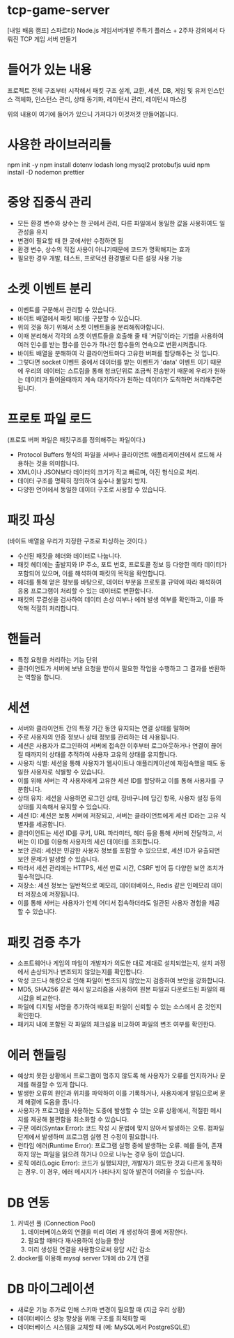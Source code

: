 # tcp-game-server

[내일 배움 캠프] 스파르타) Node.js 게임서버개발 주특기 플러스 + 2주차 강의에서 다뤄진 TCP 게임 서버 만들기

# 들어가 있는 내용

프로젝트 전체 구조부터 시작해서 패킷 구조 설계,
교환,
세션,
DB,
게임 및 유저 인스턴스 객체화,
인스턴스 관리,
상태 동기화,
레이턴시 관리,
레이턴시 마스킹

위의 내용이 여기에 들어가 있으니 가져다가 이것저것 만들어봅니다.

# 사용한 라이브러리들

npm init -y
npm install dotenv lodash long mysql2 protobufjs uuid
npm install -D nodemon prettier

# 중앙 집중식 관리

- 모든 환경 변수와 상수는 한 곳에서 관리, 다른 파일에서 동일한 값을 사용하여도 일관성을 유지
- 변경이 필요할 때 한 곳에서만 수정하면 됨
- 환경 변수, 상수의 직접 사용이 아니기때문에 코드가 명확해지는 효과
- 필요한 경우 개발, 테스트, 프로덕션 환경별로 다른 설정 사용 가능

# 소켓 이벤트 분리

- 이벤트를 구분해서 관리할 수 있습니다.
- 바이트 배열에서 패킷 헤더를 구분할 수 있습니다.
- 위의 것을 하기 위해서 소켓 이벤트들을 분리해줘야합니다.
- 이때 분리해서 각각의 소켓 이벤트들을 호출해 줄 때 '커링'이라는 기법을 사용하여 여러 인수를 받는 함수를 인수가 하나인 함수들의 연속으로 변환시켜줍니다.
- 바이트 배열을 분해하여 각 클라이언트마다 고유한 버퍼를 할당해주는 것 입니다.
- 그렇다면 socket 이벤트 중에서 데이터를 받는 이벤트가 'data' 이벤트 이기 때문에 우리의 데이터는 스트림을 통해 청크단위로 조금씩 전송받기 때문에 우리가 원하는 데이터가 들어올때까지 계속 대기하다가 원하는 데이터가 도착하면 처리해주면 됩니다.

# 프로토 파일 로드

(프로토 버퍼 파일은 패킷구조를 정의해주는 파일이다.)

- Protocol Buffers 형식의 파일을 서버나 클라이언트 애플리케이션에서 로드해 사용하는 것을 의미합니다.
- XML이나 JSON보다 데이터의 크기가 작고 빠르며, 이진 형식으로 처리.
- 데이터 구조를 명확히 정의하여 실수나 불일치 방지.
- 다양한 언어에서 동일한 데이터 구조로 사용할 수 있습니다.

# 패킷 파싱

(바이트 배열을 우리가 지정한 구조로 파싱하는 것이다.)

- 수신된 패킷을 헤더와 데이터로 나눕니다.
- 패킷 헤더에는 출발지와 IP 주소, 포트 번호, 프로토콜 정보 등 다양한 메타 데이터가 포함되어 있으며, 이를 해석하여 패킷의 목적을 확인합니다.
- 헤더를 통해 얻은 정보를 바탕으로, 데이터 부분을 프로토콜 규약에 따라 해석하여 응용 프로그램이 처리할 수 있는 데이터로 변환합니다.
- 패킷의 무결성을 검사하여 데이터 손상 여부나 에러 발생 여부를 확인하고, 이를 파악해 적절히 처리합니다.

# 핸들러

- 특정 요청을 처리하는 기능 단위
- 클라이언트가 서버에 보낸 요청을 받아서 필요한 작업을 수행하고 그 결과를 반환하는 역할을 합니다.

# 세션

- 서버와 클라이언트 간의 특정 기간 동안 유지되는 연결 상태를 말하며
- 주로 사용자의 인증 정보나 상태 정보를 관리하는 데 사용됩니다.
- 세션은 사용자가 로그인하여 서버에 접속한 이후부터 로그아웃하거나 연결이 끊어질 때까지의 상태를 추적하여 사용자 고유의 상태를 유지합니다.
- 사용자 식별: 세션을 통해 사용자가 웹사이트나 애플리케이션에 재접속했을 때도 동일한 사용자로 식별할 수 있습니다.
- 이를 위해 서버는 각 사용자에게 고유한 세션 ID를 할당하고 이를 통해 사용자를 구분합니다.
- 상태 유지: 세션을 사용하면 로그인 상태, 장바구니에 담긴 항목, 사용자 설정 등의 상태를 지속해서 유지할 수 있습니다.
- 세션 ID: 세션은 보통 서버에 저장되고, 서버는 클라이언트에게 세션 ID라는 고유 식별자를 세공합니다.
- 클라이언트는 세션 ID를 쿠키, URL 파라미터, 헤더 등을 통해 서버에 전달하고, 서버는 이 ID를 이용해 사용자의 세션 데이터를 조회합니다.
- 보안 관리: 세션은 민감한 사용자 정보를 포함할 수 있으므로, 세션 ID가 유출되면 보안 문제가 발생할 수 있습니다.
- 따라서 세션 관리에는 HTTPS, 세션 만료 시간, CSRF 방어 등 다양한 보안 조치가 필수적입니다.
- 저장소: 세션 정보는 일반적으로 메모리, 데이터베이스, Redis 같은 인메모리 데이터 저장소에 저장됩니다.
- 이를 통해 서버는 사용자가 언제 어디서 접속하더라도 일관된 사용자 경험을 제공 할 수 있습니다.

# 패킷 검증 추가

- 소프트웨어나 게임의 파일이 개발자가 의도한 대로 제대로 설치되었는지, 설치 과정에서 손상되거나 변조되지 않았는지를 확인합니다.
- 악성 코드나 해킹으로 인해 파일이 변조되지 않았는지 검증하여 보안을 강화합니다.
- MD5, SHA256 같은 해시 알고리즘을 사용하여 원본 파일과 다운로드된 파일의 해시값을 비교한다.
- 파일에 디지털 서명을 추가하여 배포된 파일이 신뢰할 수 있는 소스에서 온 것인지 확인한다.
- 패키지 내에 포함된 각 파일의 체크섬을 비교하여 파일의 변조 여부를 확인한다.

# 에러 핸들링

- 예상치 못한 상황에서 프로그램이 멈추지 않도록 해 사용자가 오류를 인지하거나 문제를 해결할 수 있게 합니다.
- 발생한 오류의 원인과 위치를 파악하여 이를 기록하거나, 사용자에게 알림으로써 문제 해결에 도움을 줍니다.
- 사용자가 프로그램을 사용하는 도중에 발생할 수 있는 오류 상황에서, 적절한 메시지를 제공해 불편함을 최소화할 수 있습니다.
- 구문 에러(Syntax Error): 코드 작성 시 문법에 맞지 않아서 발생하는 오류. 컴파일 단계에서 발생하며 프로그램 실행 전 수정이 필요합니다.
- 런타임 에러(Runtime Error): 프로그램 실행 중에 발생하는 오류. 예를 들어, 존재하지 않는 파일을 읽으려 하거나 0으로 나누는 경우 등이 있습니다.
- 로직 에러(Logic Error): 코드가 실행되지만, 개발자가 의도한 것과 다르게 동작하는 경우. 이 경우, 에러 메시지가 나타나지 않아 발견이 어려울 수 있습니다.

# DB 연동

1. 커넥션 풀 (Connection Pool)
   1. 데이터베이스와의 연결을 미리 여러 개 생성하여 풀에 저장한다.
   2. 필요할 때마다 재사용하여 성능을 향상
   3. 미리 생성된 연결을 사용함으로써 응답 시간 감소
2. docker를 이용해 mysql server 1개에 db 2개 연결

# DB 마이그레이션

- 새로운 기능 추가로 인해 스키마 변경이 필요할 때 (지금 우리 상황)
- 데이터베이스 성능 향상을 위해 구조를 최적화할 때
- 데이터베이스 시스템을 교체할 때 (예: MySQL에서 PostgreSQL로)
